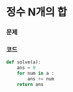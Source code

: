# 정수 N개의 합

### 문제



### 코드

```python
def solve(a):
    ans = 0
    for num in a :
        ans += num
    return ans
```

